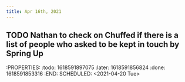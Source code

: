 ```yaml
---
title: Apr 16th, 2021
---
```


## TODO Nathan to check on Chuffed if there is a list of people who asked to be kept in touch by Spring Up 
:PROPERTIES:
:todo: 1618591897075
:later: 1618591856824
:done: 1618591853316
:END:
SCHEDULED: <2021-04-20 Tue>
##
